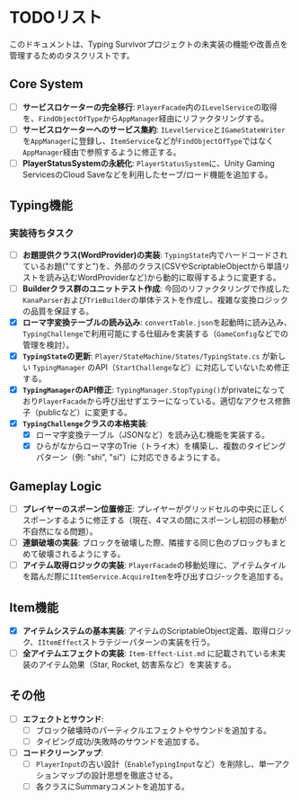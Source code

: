 # TODOリスト

このドキュメントは、Typing Survivorプロジェクトの未実装の機能や改善点を管理するためのタスクリストです。

## Core System

- [ ] **サービスロケーターの完全移行**: `PlayerFacade`内の`ILevelService`の取得を、`FindObjectOfType`から`AppManager`経由にリファクタリングする。
- [ ] **サービスロケーターへのサービス集約**: `ILevelService`と`IGameStateWriter`を`AppManager`に登録し、`ItemService`などが`FindObjectOfType`ではなく`AppManager`経由で参照するように修正する。
- [ ] **PlayerStatusSystemの永続化**: `PlayerStatusSystem`に、Unity Gaming ServicesのCloud Saveなどを利用したセーブ/ロード機能を追加する。

## Typing機能

### 実装待ちタスク
- [ ] **お題提供クラス(WordProvider)の実装**: `TypingState`内でハードコードされているお題("てすと")を、外部のクラス(CSVやScriptableObjectから単語リストを読み込むWordProviderなど)から動的に取得するように変更する。
- [ ] **Builderクラス群のユニットテスト作成**: 今回のリファクタリングで作成した`KanaParser`および`TrieBuilder`の単体テストを作成し、複雑な変換ロジックの品質を保証する。
- [x] **ローマ字変換テーブルの読み込み**: `convertTable.json`を起動時に読み込み、`TypingChallenge`で利用可能にする仕組みを実装する（`GameConfig`などでの管理を検討）。
- [x] **`TypingState`の更新**: `Player/StateMachine/States/TypingState.cs` が新しい `TypingManager` のAPI（`StartChallenge`など）に対応していないため修正する。
- [x] **`TypingManager`のAPI修正**: `TypingManager.StopTyping()`がprivateになっており`PlayerFacade`から呼び出せずエラーになっている。適切なアクセス修飾子（publicなど）に変更する。
- [x] **`TypingChallenge`クラスの本格実装**:
    - [x] ローマ字変換テーブル（JSONなど）を読み込む機能を実装する。
    - [x] ひらがなからローマ字のTrie（トライ木）を構築し、複数のタイピングパターン（例: "shi", "si"）に対応できるようにする。

## Gameplay Logic

- [ ] **プレイヤーのスポーン位置修正**: プレイヤーがグリッドセルの中央に正しくスポーンするように修正する（現在、4マスの間にスポーンし初回の移動が不自然になる問題）。
- [ ] **連鎖破壊の実装**: ブロックを破壊した際、隣接する同じ色のブロックもまとめて破壊されるようにする。
- [ ] **アイテム取得ロジックの実装**: `PlayerFacade`の移動処理に、アイテムタイルを踏んだ際に`IItemService.AcquireItem`を呼び出すロジ-ックを追加する。

## Item機能

- [x] **アイテムシステムの基本実装**: アイテムのScriptableObject定義、取得ロジック、`IItemEffect`ストラテジーパターンの実装を行う。
- [ ] **全アイテムエフェクトの実装**: `Item-Effect-List.md` に記載されている未実装のアイテム効果（Star, Rocket, 妨害系など）を実装する。

## その他

- [ ] **エフェクトとサウンド**:
    - [ ] ブロック破壊時のパーティクルエフェクトやサウンドを追加する。
    - [ ] タイピング成功/失敗時のサウンドを追加する。
- [ ] **コードクリーンアップ**:
    - [ ] `PlayerInput`の古い設計（`EnableTypingInput`など）を削除し、単一アクションマップの設計思想を徹底させる。
    - [ ] 各クラスにSummaryコメントを追加する。
